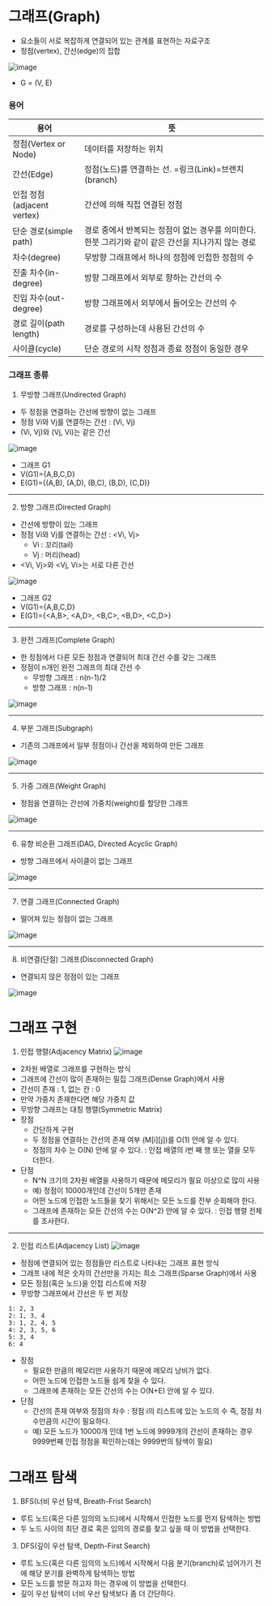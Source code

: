 # 그래프(Graph)
* 요소들이 서로 복잡하게 연결되어 있는 관계를 표현하는 자료구조
* 정점(vertex), 간선(edge)의 집합

![image](https://github.com/nodb/test/assets/71473708/bf7a7b9e-f608-4164-904c-be12887135f5)
* G = (V, E)

### 용어
|용어|뜻|
|---|---|
|정점(Vertex or Node)|데이터를 저장하는 위치|
|간선(Edge)|정점(노드)를 연결하는 선. =링크(Link)=브랜치(branch)|
|인접 정점(adjacent vertex)|간선에 의해 직접 연결된 정점|
|단순 경로(simple path)|경로 중에서 반복되는 정점이 없는 경우를 의미한다. 한붓 그리기와 같이 같은 간선을 지나가지 않는 경로|
|차수(degree)|무방향 그래프에서 하나의 정점에 인접한 정점의 수|
|진출 차수(in-degree)|방향 그래프에서 외부로 향하는 간선의 수|
|진입 자수(out-degree)|방향 그래프에서 외부에서 들어오는 간선의 수|
|경로 길이(path length)|경로를 구성하는데 사용된 간선의 수|
|사이클(cycle)|단순 경로의 시작 정점과 종료 정점이 동일한 경우|

### 그래프 종류
1. 무방향 그래프(Undirected Graph)
* 두 정점을 연결하는 간선에 방향이 없는 그래프
* 정점 Vi와 Vj를 연결하는 간선 : (Vi, Vj)
* (Vi, Vj)와 (Vj, Vi)는 같은 간선

![image](https://github.com/nodb/test/assets/71473708/f38c61ed-3f3a-470b-ba04-813b6ecc0e36)
* 그래프 G1
* V(G1)={A,B,C,D}
* E(G1)={(A,B), (A,D), (B,C), (B,D), (C,D)}

---

2. 방향 그래프(Directed Graph)
* 간선에 방향이 있는 그래프
* 정점 Vi와 Vj를 연결하는 간선 : <Vi, Vj>
  * Vi : 꼬리(tail)
  * Vj : 머리(head)
* <Vi, Vj>와 <Vj, Vi>는 서로 다른 간선

![image](https://github.com/nodb/test/assets/71473708/7d20a8c9-9e65-43bd-9b8e-5322f0b96e6d)
* 그래프 G2
* V(G1)={A,B,C,D}
* E(G1)={<A,B>, <A,D>, <B,C>, <B,D>, <C,D>}

---

3. 완전 그래프(Complete Graph)
* 한 정점에서 다른 모든 정점과 연결되어 최대 간선 수를 갖는 그래프
* 정점이 n개인 완전 그래프의 최대 간선 수
  * 무방향 그래프 : n(n-1)/2
  * 방향 그래프 : n(n-1)

![image](https://github.com/nodb/test/assets/71473708/1e2544bb-3359-4e62-9fe7-71e09d91f262)

---

4. 부분 그래프(Subgraph)
* 기존의 그래프에서 일부 정점이나 간선을 제외하여 만든 그래프

![image](https://github.com/nodb/test/assets/71473708/864dfd8f-12c6-4485-a438-8ad345651dd6)

---

5. 가중 그래프(Weight Graph)
* 정점을 연결하는 간선에 가중치(weight)를 할당한 그래프

![image](https://github.com/nodb/test/assets/71473708/060ea4ab-8abb-485d-8e4d-2d4743154439)

---

6. 유향 비순환 그래프(DAG, Directed Acyclic Graph)
* 방향 그래프에서 사이클이 없는 그래프

![image](https://github.com/nodb/test/assets/71473708/b1a23f96-2d14-465d-83d9-b869412b9bbd)


---

7. 연결 그래프(Connected Graph)
* 떨어져 있는 정점이 없는 그래프

![image](https://github.com/nodb/test/assets/71473708/90f9bf89-913f-4807-b673-8d58be918c92)


---

8. 비연결(단절) 그래프(Disconnected Graph)
* 연결되지 않은 정점이 있는 그래프

![image](https://github.com/nodb/test/assets/71473708/13149ed5-486c-4638-9a38-43d6dd0c0d11)

# 그래프 구현
1. 인접 행렬(Adjacency Matrix)
![image](https://github.com/nodb/test/assets/71473708/e0ef00a3-8109-4516-90d5-7122bf8e7075)
* 2차원 배열로 그래프를 구현하는 방식
* 그래프에 간선이 많이 존재하는 밀집 그래프(Dense Graph)에서 사용
* 간선이 존재 : 1, 없는 칸 : 0
* 만약 가중치 존재한다면 해당 가중치 값
* 무방향 그래프는 대칭 행렬(Symmetric Matrix)
* 장점
  * 간단하게 구현
  * 두 정점을 연결하는 간선의 존재 여부 (M[i][j])를 O(1) 안에 알 수 있다.
  * 정점의 차수 는 O(N) 안에 알 수 있다. : 인접 배열의 i번 째 행 또는 열을 모두 더한다.
* 단점
  * N^N 크기의 2차원 배열을 사용하기 때문에 메모리가 필요 이상으로 많이 사용
  * 예) 정점이 10000개인데 간선이 5개만 존재
  * 어떤 노드에 인접한 노드들을 찾기 위해서는 모든 노드를 전부 순회해야 한다.
  * 그래프에 존재하는 모든 간선의 수는 O(N^2) 안에 알 수 있다. : 인접 행렬 전체를 조사한다.

---

2. 인접 리스트(Adjacency List)
![image](https://github.com/nodb/test/assets/71473708/2c392fb7-ad48-4adf-8ff8-9a920870ec7f)
* 정점에 연결되어 있는 정점들만 리스트로 나타내는 그래프 표현 방식
* 그래프 내에 적은 숫자의 간선만을 가지는 희소 그래프(Sparse Graph)에서 사용
* 모든 정점(혹은 노드)을 인접 리스트에 저장
* 무방향 그래프에서 간선은 두 번 저장
```
1: 2, 3
2: 1, 3, 4
3: 1, 2, 4, 5
4: 2, 3, 5, 6
5: 3, 4
6: 4
```
* 장점
  * 필요한 만큼의 메모리만 사용하기 때문에 메모리 낭비가 없다.
  * 어떤 노드에 인접한 노드들 쉽게 찾을 수 있다.
  * 그래프에 존재하는 모든 간선의 수는 O(N+E) 안에 알 수 있다.
* 단점
  * 간선의 존재 여부와 정점의 차수 : 정점 i의 리스트에 있는 노드의 수 즉, 정점 차수만큼의 시간이 필요하다.
  * 예) 모든 노드가 10000개 인데 1번 노드에 9999개의 간선이 존재하는 경우 9999번째 인접 정점을 확인하는데는 9999번의 탐색이 필요)

# 그래프 탐색
1. BFS(너비 우선 탐색, Breath-Frist Search)
* 루트 노드(혹은 다른 임의의 노드)에서 시작해서 인접한 노드를 먼저 탐색하는 방법
* 두 노드 사이의 최단 경로 혹은 임의의 경로를 찾고 싶을 때 이 방법을 선택한다.

3. DFS(깊이 우선 탐색, Depth-First Search)
* 루트 노드(혹은 다른 임의의 노드)에서 시작해서 다음 분기(branch)로 넘어가기 전에 해당 분기를 완벽하게 탐색하는 방법
* 모든 노드를 방문 하고자 하는 경우에 이 방법을 선택한다.
* 깊이 우선 탐색이 너비 우선 탐색보다 좀 더 간단하다.
